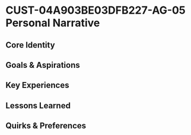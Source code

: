 # CUST-04A903BE03DFB227-AG-05 Personal Narrative

## Core Identity

## Goals & Aspirations

## Key Experiences

## Lessons Learned

## Quirks & Preferences


